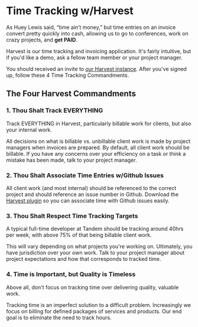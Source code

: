 Time Tracking w/Harvest
=======================

As Huey Lewis said, “time ain’t money,” but time entries on an invoice convert pretty quickly into cash, allowing us to go to conferences, work on crazy projects, and **get PAID**.

Harvest is our time tracking and invoicing application. It's fairly intuitive, but if you'd like a demo, ask a fellow team member or your project manager.

You should received an invite to [our Harvest instance](https://kalabox.harvestapp.com). After you've signed up, follow these 4 Time Tracking Commandments.

The Four Harvest Commandments
-----------------------------

### 1. Thou Shalt Track EVERYTHING

Track EVERYTHING in Harvest, particularly billable work for clients, but also your internal work.

All decisions on what is billable vs. unbillable client work is made by project managers when invoices are prepared. By default, all client work should be billable. If you have any concerns over your efficiency on a task or think a mistake has been made, talk to your project manager.

### 2. Thou Shalt Associate Time Entries w/Github Issues

All client work (and most internal) should be referenced to the correct project and should reference an issue number in Github. Download the [Harvest plugin](https://chrome.google.com/webstore/detail/harvest-time-tracker/fbpiglieekigmkeebmeohkelfpjjlaia?hl=en) so you can associate time with Github issues easily.

### 3. Thou Shalt Respect Time Tracking Targets

A typical full-time developer at Tandem should be tracking around 40hrs per week, with above 75% of that being billable client work.

This will vary depending on what projects you're working on. Ultimately, you have jurisdiction over your own work. Talk to your project manager about project expectations and how that corresponds to tracked time.

### 4. Time is Important, but Quality is Timeless

Above all, don't focus on tracking time over delivering quality, valuable work.

Tracking time is an imperfect solution to a difficult problem. Increasingly we focus on billing for defined packages of services and products. Our end goal is to eliminate the need to track hours.
